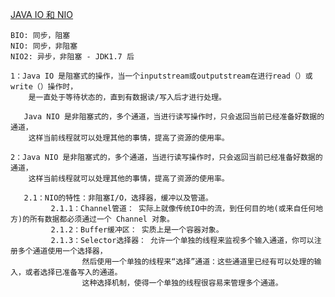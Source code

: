 [JAVA IO 和 NIO](https://blog.csdn.net/feather_wch/article/details/82665902)


    BIO: 同步，阻塞
    NIO: 同步，非阻塞
    NIO2: 异步，非阻塞 - JDK1.7 后

    1：Java IO 是阻塞式的操作，当一个inputstream或outputstream在进行read（）或write（）操作时，
        是一直处于等待状态的，直到有数据读/写入后才进行处理。
        
       Java NIO 是非阻塞式的，多个通道，当进行读写操作时，只会返回当前已经准备好数据的通道，
        这样当前线程就可以处理其他的事情，提高了资源的使用率。
    
    2：Java NIO 是非阻塞式的，多个通道，当进行读写操作时，只会返回当前已经准备好数据的通道，
        这样当前线程就可以处理其他的事情，提高了资源的使用率。
    
       2.1：NIO的特性：非阻塞I/O，选择器，缓冲以及管道。
             2.1.1：Channel管道： 实际上就像传统IO中的流，到任何目的地(或来自任何地方)的所有数据都必须通过一个 Channel 对象。
             2.1.2：Buffer缓冲区： 实质上是一个容器对象。
             2.1.3：Selector选择器： 允许一个单独的线程来监视多个输入通道，你可以注册多个通道使用一个选择器，
                    然后使用一个单独的线程来“选择”通道：这些通道里已经有可以处理的输入，或者选择已准备写入的通道。
                    这种选择机制，使得一个单独的线程很容易来管理多个通道。